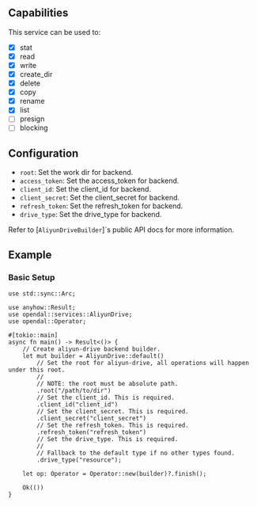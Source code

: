 ## Capabilities

This service can be used to:

- [x] stat
- [x] read
- [x] write
- [x] create_dir
- [x] delete
- [x] copy
- [x] rename
- [x] list
- [ ] presign
- [ ] blocking

## Configuration

- `root`: Set the work dir for backend.
- `access_token`: Set the access_token for backend.
- `client_id`: Set the client_id for backend.
- `client_secret`: Set the client_secret for backend.
- `refresh_token`: Set the refresh_token for backend.
- `drive_type`: Set the drive_type for backend.

Refer to [`AliyunDriveBuilder`]`s  public API docs for more information.

## Example

### Basic Setup

```rust,no_run
use std::sync::Arc;

use anyhow::Result;
use opendal::services::AliyunDrive;
use opendal::Operator;

#[tokio::main]
async fn main() -> Result<()> {
    // Create aliyun-drive backend builder.
    let mut builder = AliyunDrive::default()
        // Set the root for aliyun-drive, all operations will happen under this root.
        //
        // NOTE: the root must be absolute path.
        .root("/path/to/dir")
        // Set the client_id. This is required.
        .client_id("client_id")
        // Set the client_secret. This is required.
        .client_secret("client_secret")
        // Set the refresh_token. This is required.
        .refresh_token("refresh_token")
        // Set the drive_type. This is required.
        //
        // Fallback to the default type if no other types found.
        .drive_type("resource");

    let op: Operator = Operator::new(builder)?.finish();

    Ok(())
}
```
